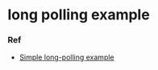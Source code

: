 # long polling example

### Ref

* [Simple long-polling example](https://github.com/sigilioso/long_polling_example/blob/master/README.mkd)
